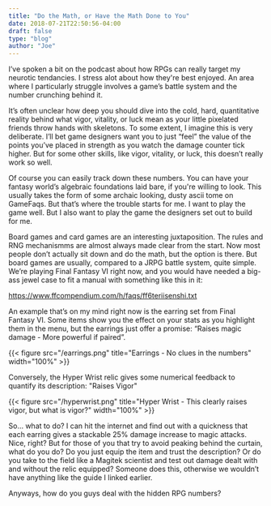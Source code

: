 ```yaml
---
title: "Do the Math, or Have the Math Done to You"
date: 2018-07-21T22:50:56-04:00
draft: false
type: "blog"
author: "Joe"
---
```


I’ve spoken a bit on the podcast about how RPGs can really target my neurotic tendancies. I stress alot about how they're best enjoyed. An area where I particularly struggle involves a game’s battle system and the number crunching behind it. 

<!--more-->

It’s often unclear how deep you should dive into the cold, hard, quantitative reality behind what vigor, vitality, or luck mean as your little pixelated friends throw hands with skeletons. To some extent, I imagine this is very deliberate. I’ll bet game designers want you to just “feel” the value of the points you’ve placed in strength as you watch the damage counter tick higher. But for some other skills, like vigor, vitality, or luck, this doesn’t really work so well.

Of course you can easily track down these numbers. You can have your fantasy world’s algebraic foundations laid bare, if you're willing to look. This usually takes the form of some archaic looking, dusty ascii tome on GameFaqs. But that’s where the trouble starts for me. I want to play the game well. But I also want to play the game the designers set out to build for me.

Board games and card games are an interesting juxtaposition. The rules and RNG mechanismms are almost always made clear from the start. Now most people don’t actually sit down and do the math, but the option is there. But board games are usually, compared to a JRPG battle system, quite simple. We’re playing Final Fantasy VI right now, and you would have needed a big-ass jewel case to fit a manual with something like this in it:  

https://www.ffcompendium.com/h/faqs/ff6teriisenshi.txt

An example that’s on my mind right now is the earring set from Final Fantasy VI. Some items show you the effect on your stats as you highlight them in the menu, but the earrings just offer a promise: “Raises magic damage - More powerful if paired”.

{{< figure src="/earrings.png" title="Earrings - No clues in the numbers" width="100%" >}}

Conversely, the Hyper Wrist relic gives some numerical feedback to quantify its description: "Raises Vigor"

{{< figure src="/hyperwrist.png" title="Hyper Wrist - This clearly raises vigor, but what is vigor?" width="100%" >}}

So… what to do? I can hit the internet and find out with a quickness that each earring gives a stackable 25% damage increase to magic attacks. Nice, right? But for those of you that try to avoid peaking behind the curtain, what do you do? Do you just equip the item and trust the description? Or do you take to the field like a Magitek scientist and test out damage dealt with and without the relic equipped? Someone does this, otherwise we wouldn’t have anything like the guide I linked earlier.

Anyways, how do you guys deal with the hidden RPG numbers?